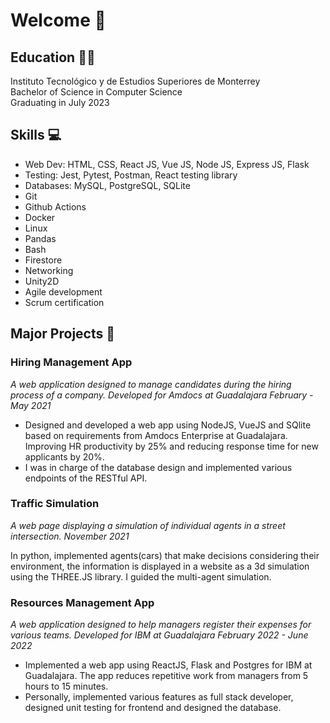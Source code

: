 # Welcome 👋

## Education 👨‍🏫

Instituto Tecnológico y de Estudios Superiores de Monterrey        
Bachelor of Science in Computer Science  
Graduating in July 2023


## Skills 💻

- Web Dev: HTML, CSS, React JS, Vue JS, Node JS, Express JS, Flask
- Testing: Jest, Pytest, Postman, React testing library
- Databases: MySQL, PostgreSQL, SQLite
- Git
- Github Actions
- Docker
- Linux
- Pandas
- Bash
- Firestore
- Networking
- Unity2D
- Agile development
- Scrum certification

## Major Projects 🔧

### Hiring Management App
*A web application designed to manage candidates during the hiring process of a company. Developed for Amdocs at Guadalajara*
*February - May 2021*
- Designed and developed a web app using NodeJS, VueJS and SQlite based on requirements from Amdocs Enterprise at Guadalajara. Improving HR productivity by 25% and reducing response time for new applicants by 20%. 
- I was in charge of the database design and implemented various endpoints of the RESTful API.

### Traffic Simulation
*A web page displaying a simulation of individual agents in a street intersection.*
*November 2021*

In python, implemented agents(cars) that make decisions considering their environment, the information is displayed in a website as a 3d simulation using the THREE.JS library. I guided the multi-agent simulation. 

### Resources Management App
*A web application designed to help managers register their expenses for various teams. Developed for IBM at Guadalajara*
*February 2022 - June 2022*
- Implemented a web app using ReactJS, Flask and Postgres for IBM at Guadalajara. The app reduces repetitive work from managers from 5 hours to 15 minutes.
- Personally, implemented various features as full stack developer, designed unit testing for frontend and designed the database.


